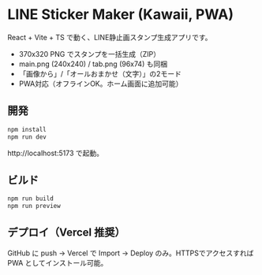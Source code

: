 # LINE Sticker Maker (Kawaii, PWA)

React + Vite + TS で動く、LINE静止画スタンプ生成アプリです。
- 370x320 PNG でスタンプを一括生成（ZIP）
- main.png (240x240) / tab.png (96x74) も同梱
- 「画像から」/「オールおまかせ（文字）」の2モード
- PWA対応（オフラインOK。ホーム画面に追加可能）

## 開発
```bash
npm install
npm run dev
```
http://localhost:5173 で起動。

## ビルド
```bash
npm run build
npm run preview
```

## デプロイ（Vercel 推奨）
GitHub に push → Vercel で Import → Deploy のみ。HTTPSでアクセスすれば PWA としてインストール可能。
